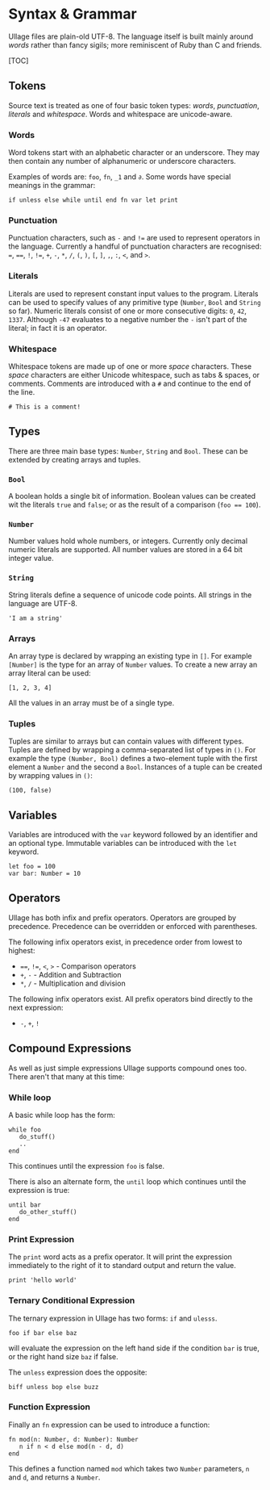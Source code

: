 # Syntax & Grammar

Ullage files are plain-old UTF-8. The language itself is built mainly around *words* rather than fancy sigils; more reminiscent of Ruby than C and friends.

[TOC]

## Tokens

Source text is treated as one of four basic token types: *words*, *punctuation*, *literals* and *whitespace*. Words and whitespace are unicode-aware.

### Words

Word tokens start with an alphabetic character or an underscore. They may then contain any number of alphanumeric or underscore characters.

Examples of words are: `foo`, `fn`, `_1` and `∂`. Some words have special meanings in the grammar:

    if unless else while until end fn var let print

### Punctuation

Punctuation characters, such as `-` and `!=` are used to represent operators in the language. Currently a handful of punctuation characters are recognised: `=`, `==`, `!`, `!=`, `+`, `-`, `*`, `/`, `(`, `)`, `[`, `]`, `,`, `:`, `<`, and `>`. 

### Literals

Literals are used to represent constant input values to the program. Literals can be used to specify values of any primitive type (`Number`, `Bool` and `String` so far). Numeric literals consist of one or more consecutive digits: `0`, `42`, `1337`. Although `-47` evaluates to a negative number the `-` isn't part of the literal; in fact it is an operator.

### Whitespace

Whitespace tokens are made up of one or more *space* characters. These *space* characters are either Unicode whitespace, such as tabs & spaces, or comments. Comments are introduced with a `#` and continue to the end of the line.

    # This is a comment!

## Types

There are three main base types: `Number`, `String` and `Bool`. These can be extended by creating arrays and tuples.

### `Bool`

A boolean holds a single bit of information. Boolean values can be created wit the literals `true` and `false`; or as the result of a comparison (`foo == 100`).

### `Number`

Number values hold whole numbers, or integers. Currently only decimal numeric literals are supported. All number values are stored in a 64 bit integer value.

### `String`

String literals define a sequence of unicode code points. All strings in the language are UTF-8.

    'I am a string'

### Arrays

An array type is declared by wrapping an existing type in `[]`. For example `[Number]` is the type for an array of `Number` values. To create a new array an array literal can be used:

    [1, 2, 3, 4]

All the values in an array must be of a single type.

### Tuples

Tuples are similar to arrays but can contain values with different types. Tuples are defined by wrapping a comma-separated list of types in `()`. For example the type `(Number, Bool)` defines a two-element tuple with the first element a `Number` and the second a `Bool`. Instances of a tuple can be created by wrapping values in `()`:

    (100, false)

## Variables

Variables are introduced with the `var` keyword followed by an identifier and an optional type. Immutable variables can be introduced with the `let` keyword.

    let foo = 100
    var bar: Number = 10

## Operators

Ullage has both infix and prefix operators. Operators are grouped by precedence. Precedence can be overridden or enforced with parentheses.

The following infix operators exist, in precedence order from lowest to highest:

 * `==`, `!=`, `<`, `>` - Comparison operators
 * `+`, `-` - Addition and Subtraction
 * `*`, `/` - Multiplication and division

The following infix operators exist. All prefix operators bind directly to the next expression:

 * `-`, `+`, `!`

## Compound Expressions

As well as just simple expressions Ullage supports compound ones too. There aren't that many at this time:

### While loop

A basic while loop has the form:

```
while foo
   do_stuff()
   ..
end
```

This continues until the expression `foo` is false.

There is also an alternate form, the `until` loop which continues until the expression is true:

```
until bar
   do_other_stuff()
end
```

### Print Expression

The `print` word acts as a prefix operator. It will print the expression immediately to the right of it to standard output and return the value.

```
print 'hello world'
```

### Ternary Conditional Expression

The ternary expression in Ullage has two forms: `if` and `ulesss`.

```
foo if bar else baz
```

will evaluate the expression on the left hand side if the condition `bar` is true, or the right hand size `baz` if false.

The `unless` expression does the opposite:

```
biff unless bop else buzz
```

### Function Expression

Finally an `fn` expression can be used to introduce a function:

```
fn mod(n: Number, d: Number): Number
   n if n < d else mod(n - d, d)
end
```

This defines a function named `mod` which takes two `Number` parameters, `n` and `d`, and returns a `Number`.